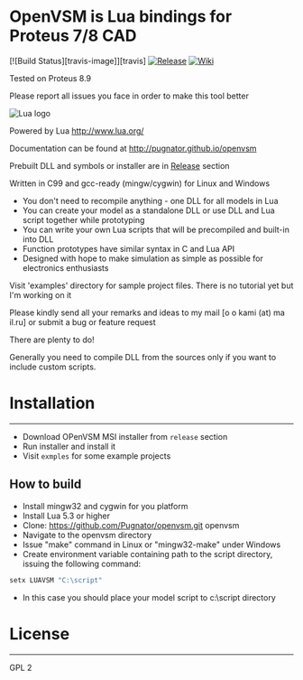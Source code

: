 # OpenVSM is Lua bindings for Proteus 7/8 CAD
[![Build Status][travis-image]][travis] [![Release][release-image]][releases] [![Wiki][wiki-img]][wiki]


[release-image]: https://img.shields.io/badge/release-0.6.213-blue.svg?style=flat
[releases]: https://github.com/Pugnator/openvsm/releases
[wiki-img]: https://img.shields.io/badge/docs-Wiki-blue.svg
[wiki]: https://github.com/Pugnator/openvsm/wiki


Tested on Proteus 8.9

Please report all issues you face in order to make this tool better

![Lua logo](http://www.lua.org/images/powered-by-lua.gif)

Powered by Lua http://www.lua.org/

Documentation can be found at http://pugnator.github.io/openvsm

Prebuilt DLL and symbols or installer are in [Release](https://github.com/Pugnator/openvsm/releases) section

Written in C99 and gcc-ready (mingw/cygwin) for Linux and Windows

  - You don't need to recompile anything - one DLL for all models in Lua
  - You can create your model as a standalone DLL or use DLL and Lua script together while prototyping
  - You can write your own Lua scripts that will be precompiled and built-in into DLL
  - Function prototypes have similar syntax in C and Lua API
  - Designed with hope to make simulation as simple as possible for electronics enthusiasts


Visit 'examples' directory for sample project files. There is no tutorial yet but I'm working on it

Please kindly send all your remarks and ideas to my mail [o o kami (at) ma il.ru] or submit a bug or feature request

There are plenty to do!

Generally you need to compile DLL from the sources only if you want to include custom scripts.

# Installation
--------------

  - Download OPenVSM MSI installer from `release` section
  - Run installer and install it
  - Visit `exmples` for some example projects  

How to build
--------------

  - Install mingw32 and cygwin for you platform
  - Install Lua 5.3 or higher
  - Clone: https://github.com/Pugnator/openvsm.git openvsm
  - Navigate to the openvsm directory
  - Issue "make" command in Linux or "mingw32-make" under Windows
  - Create environment variable containing path to the script directory,
issuing the following command:

```bat
setx LUAVSM "C:\script"
```
  - In this case you should place your model script to c:\script directory

# License
----

GPL 2
